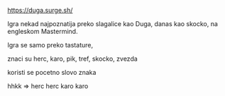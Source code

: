 https://duga.surge.sh/

Igra nekad najpoznatija preko slagalice kao Duga, danas kao skocko, na engleskom Mastermind.

Igra se samo preko tastature,

znaci su herc, karo, pik, tref, skocko, zvezda

koristi se pocetno slovo znaka

hhkk => herc herc karo karo
